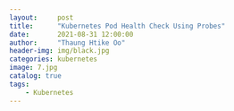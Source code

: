 ```yaml
---
layout:     post
title:      "Kubernetes Pod Health Check Using Probes"
date:       2021-08-31 12:00:00
author:     "Thaung Htike Oo"
header-img: img/black.jpg
categories: kubernetes
image: 7.jpg
catalog: true
tags:
    - Kubernetes
---
```

